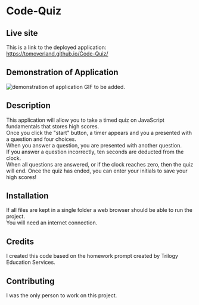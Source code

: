 # Code-Quiz
  
## Live site
This is a link to the deployed application: https://tomoverland.github.io/Code-Quiz/  

## Demonstration of Application  
![demonstration of application](link) GIF to be added.

## Description
This application will allow you to take a timed quiz on JavaScript fundamentals that stores high scores.  
Once you click the "start" button, a timer appears and you a presented with a question and four choices.  
When you answer a question, you are presented with another question.  
If you answer a question incorrectly, ten seconds are deducted from the clock.  
When all questions are answered, or if the clock reaches zero, then the quiz will end.
Once the quiz has ended, you can enter your initials to save your high scores!

## Installation
If all files are kept in a single folder a web browser should be able to run the project.  
You will need an internet connection.  

## Credits
I created this code based on the homework prompt created by Trilogy Education Services.

## Contributing
I was the only person to work on this project.
